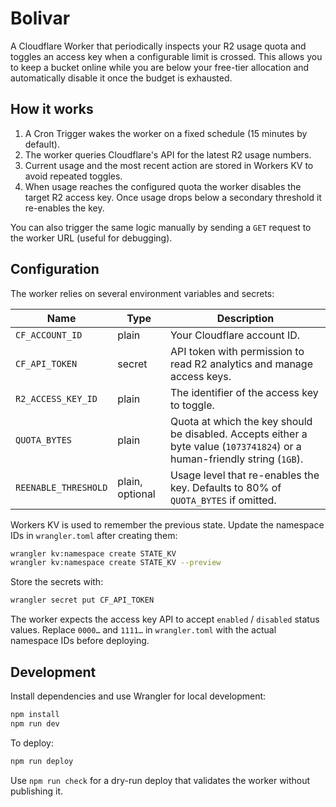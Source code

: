 # Bolivar

A Cloudflare Worker that periodically inspects your R2 usage quota and toggles an
access key when a configurable limit is crossed. This allows you to keep a
bucket online while you are below your free-tier allocation and automatically
disable it once the budget is exhausted.

## How it works

1. A Cron Trigger wakes the worker on a fixed schedule (15 minutes by default).
2. The worker queries Cloudflare's API for the latest R2 usage numbers.
3. Current usage and the most recent action are stored in Workers KV to avoid
   repeated toggles.
4. When usage reaches the configured quota the worker disables the target R2
   access key. Once usage drops below a secondary threshold it re-enables the
   key.

You can also trigger the same logic manually by sending a `GET` request to the
worker URL (useful for debugging).

## Configuration

The worker relies on several environment variables and secrets:

| Name | Type | Description |
| ---- | ---- | ----------- |
| `CF_ACCOUNT_ID` | plain | Your Cloudflare account ID. |
| `CF_API_TOKEN` | secret | API token with permission to read R2 analytics and manage access keys. |
| `R2_ACCESS_KEY_ID` | plain | The identifier of the access key to toggle. |
| `QUOTA_BYTES` | plain | Quota at which the key should be disabled. Accepts either a byte value (`1073741824`) or a human-friendly string (`1GB`). |
| `REENABLE_THRESHOLD` | plain, optional | Usage level that re-enables the key. Defaults to 80% of `QUOTA_BYTES` if omitted. |

Workers KV is used to remember the previous state. Update the namespace IDs in
`wrangler.toml` after creating them:

```bash
wrangler kv:namespace create STATE_KV
wrangler kv:namespace create STATE_KV --preview
```

Store the secrets with:

```bash
wrangler secret put CF_API_TOKEN
```

The worker expects the access key API to accept `enabled` / `disabled` status
values. Replace `0000…` and `1111…` in `wrangler.toml` with the actual
namespace IDs before deploying.

## Development

Install dependencies and use Wrangler for local development:

```bash
npm install
npm run dev
```

To deploy:

```bash
npm run deploy
```

Use `npm run check` for a dry-run deploy that validates the worker without
publishing it.
